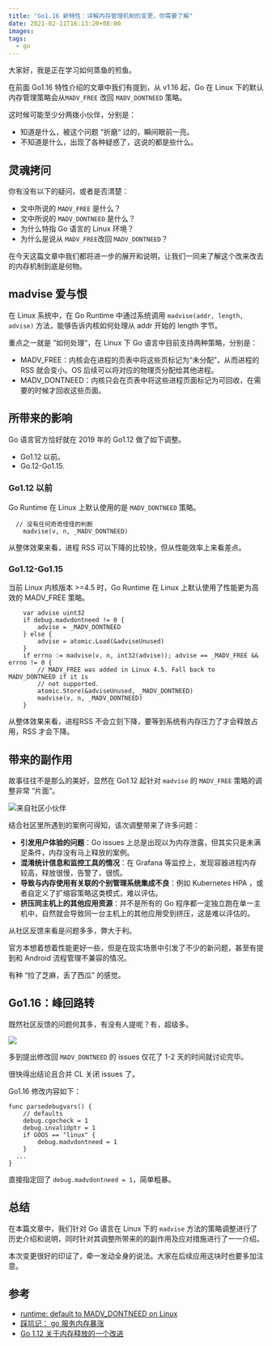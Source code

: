 ```yaml
---
title: "Go1.16 新特性：详解内存管理机制的变更，你需要了解"
date: 2021-02-11T16:13:20+08:00
images:
tags: 
  - go
---
```



大家好，我是正在学习如何蒸鱼的煎鱼。

在前面 Go1.16 特性介绍的文章中我们有提到，从 v1.16 起，Go 在 Linux 下的默认内存管理策略会从`MADV_FREE` 改回 `MADV_DONTNEED` 策略。

这时候可能至少分两拨小伙伴，分别是：

- 知道是什么，被这个问题 “折磨“ 过的，瞬间眼前一亮。
- 不知道是什么，出现了各种疑惑了，这说的都是些什么。

## 灵魂拷问

你有没有以下的疑问，或者是否清楚：

- 文中所说的 `MADV_FREE` 是什么？
- 文中所说的 `MADV_DONTNEED` 是什么？
- 为什么特指 Go 语言的 Linux 环境？
- 为什么是说从 `MADV_FREE`改回 `MADV_DONTNEED`？

在今天这篇文章中我们都将进一步的展开和说明，让我们一同来了解这个改来改去的内存机制到底是何物。

## madvise 爱与恨

在 Linux 系统中，在 Go Runtime 中通过系统调用 `madvise(addr, length, advise)` 方法，能够告诉内核如何处理从 addr 开始的 length 字节。

重点之一就是 ”如何处理“，在 Linux 下 Go 语言中目前支持两种策略，分别是：

- MADV_FREE：内核会在进程的页表中将这些页标记为“未分配”，从而进程的 RSS 就会变小。OS 后续可以将对应的物理页分配给其他进程。
- MADV_DONTNEED：内核只会在页表中将这些进程页面标记为可回收，在需要的时候才回收这些页面。

## 所带来的影响

Go 语言官方恰好就在 2019 年的 Go1.12 做了如下调整。

- Go1.12 以前。
- Go.12-Go1.15.


### Go1.12 以前

Go Runtime 在 Linux 上默认使用的是 `MADV_DONTNEED` 策略。

```
  // 没有任何奇奇怪怪的判断
	madvise(v, n, _MADV_DONTNEED)
```

从整体效果来看，进程 RSS 可以下降的比较快，但从性能效率上来看差点。


### Go1.12-Go1.15

当前 Linux 内核版本 >=4.5 时，Go Runtime 在 Linux 上默认使用了性能更为高效的 MADV_FREE 策略。

```
	var advise uint32
	if debug.madvdontneed != 0 {
		advise = _MADV_DONTNEED
	} else {
		advise = atomic.Load(&adviseUnused)
	}
	if errno := madvise(v, n, int32(advise)); advise == _MADV_FREE && errno != 0 {
		// MADV_FREE was added in Linux 4.5. Fall back to MADV_DONTNEED if it is
		// not supported.
		atomic.Store(&adviseUnused, _MADV_DONTNEED)
		madvise(v, n, _MADV_DONTNEED)
	}
```

从整体效果来看，进程RSS 不会立刻下降，要等到系统有内存压力了才会释放占用，RSS 才会下降。

## 带来的副作用

故事往往不是那么的美好，显然在 Go1.12 起针对 `madvise` 的 `MADV_FREE` 策略的调整非常 “片面”。

![来自社区小伙伴](https://static01.imgkr.com/temp/5b82f6e181bd406db94e31bca3a4b2ab.png)

结合社区里所遇到的案例可得知，该次调整带来了许多问题：
- **引发用户体验的问题**：Go issues 上总是出现以为内存泄露，但其实只是未满足条件，内存没有马上释放的案例。
- **混淆统计信息和监控工具的情况**：在 Grafana 等监控上，发现容器进程内存较高，释放很慢，告警了，很慌。
- **导致与内存使用有关联的个别管理系统集成不良**：例如 Kubernetes HPA ，或者自定义了扩缩容策略这类模式，难以评估。
- **挤压同主机上的其他应用资源**：并不是所有的 Go 程序都一定独立跑在单一主机中，自然就会导致同一台主机上的其他应用受到挤压，这是难以评估的。

从社区反馈来看是问题多多，弊大于利。

官方本想着想着性能更好一些，但是在现实场景中引发了不少的新问题，甚至有提到和 Android 流程管理不兼容的情况。

有种 “捡了芝麻，丢了西瓜” 的感觉。


## Go1.16：峰回路转

既然社区反馈的问题何其多，有没有人提呢？有，超级多。


![](https://imgkr2.cn-bj.ufileos.com/75ee9ea5-a12c-4de1-806f-eeb85f80e61f.png?UCloudPublicKey=TOKEN_8d8b72be-579a-4e83-bfd0-5f6ce1546f13&Signature=%252BqN8BOgO5kZXIUhuHy1QyxOOZ30%253D&Expires=1612673513)


多到提出修改回 `MADV_DONTNEED` 的 issues 仅花了 1-2 天的时间就讨论完毕。

很快得出结论且合并 CL 关闭 issues 了。

Go1.16 修改内容如下：

```
func parsedebugvars() {
	// defaults
	debug.cgocheck = 1
	debug.invalidptr = 1
	if GOOS == "linux" {
		debug.madvdontneed = 1
	}
  ...
}
```

直接指定回了 `debug.madvdontneed = 1`，简单粗暴。

## 总结

在本篇文章中，我们针对 Go 语言在 Linux 下的 `madvise` 方法的策略调整进行了历史介绍和说明，同时针对其调整所带来的的副作用及应对措施进行了一一介绍。

本次变更很好的印证了，牵一发动全身的说法。大家在后续应用这块时也要多加注意。

## 参考

- [runtime: default to MADV_DONTNEED on Linux](https://github.com/golang/go/issues/42330)
- [踩坑记： go 服务内存暴涨](https://www.v2ex.com/t/666257?p=1)
- [Go 1.12 关于内存释放的一个改进](https://ms2008.github.io/2019/06/30/golang-madvfree/)